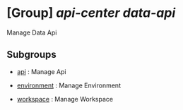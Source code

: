 # [Group] _api-center data-api_

Manage Data Api

## Subgroups

- [api](/Commands/api-center/data-api/api/readme.md)
: Manage Api

- [environment](/Commands/api-center/data-api/environment/readme.md)
: Manage Environment

- [workspace](/Commands/api-center/data-api/workspace/readme.md)
: Manage Workspace
